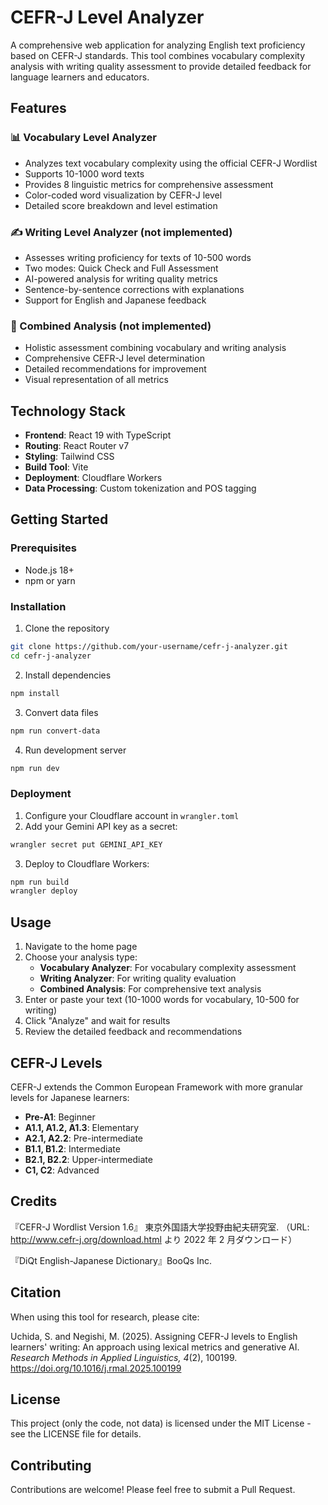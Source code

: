 # CEFR-J Level Analyzer

A comprehensive web application for analyzing English text proficiency based on CEFR-J standards. This tool combines vocabulary complexity analysis with writing quality assessment to provide detailed feedback for language learners and educators.

## Features

### 📊 Vocabulary Level Analyzer
- Analyzes text vocabulary complexity using the official CEFR-J Wordlist
- Supports 10-1000 word texts
- Provides 8 linguistic metrics for comprehensive assessment
- Color-coded word visualization by CEFR-J level
- Detailed score breakdown and level estimation

### ✍️ Writing Level Analyzer (not implemented)
- Assesses writing proficiency for texts of 10-500 words
- Two modes: Quick Check and Full Assessment
- AI-powered analysis for writing quality metrics
- Sentence-by-sentence corrections with explanations
- Support for English and Japanese feedback

### 🔄 Combined Analysis (not implemented)
- Holistic assessment combining vocabulary and writing analysis
- Comprehensive CEFR-J level determination
- Detailed recommendations for improvement
- Visual representation of all metrics

## Technology Stack

- **Frontend**: React 19 with TypeScript
- **Routing**: React Router v7
- **Styling**: Tailwind CSS
- **Build Tool**: Vite
- **Deployment**: Cloudflare Workers
- **Data Processing**: Custom tokenization and POS tagging

## Getting Started

### Prerequisites
- Node.js 18+ 
- npm or yarn

### Installation

1. Clone the repository
```bash
git clone https://github.com/your-username/cefr-j-analyzer.git
cd cefr-j-analyzer
```

2. Install dependencies
```bash
npm install
```

3. Convert data files
```bash
npm run convert-data
```

4. Run development server
```bash
npm run dev
```

### Deployment

1. Configure your Cloudflare account in `wrangler.toml`
2. Add your Gemini API key as a secret:
```bash
wrangler secret put GEMINI_API_KEY
```
3. Deploy to Cloudflare Workers:
```bash
npm run build
wrangler deploy
```

## Usage

1. Navigate to the home page
2. Choose your analysis type:
   - **Vocabulary Analyzer**: For vocabulary complexity assessment
   - **Writing Analyzer**: For writing quality evaluation
   - **Combined Analysis**: For comprehensive text analysis
3. Enter or paste your text (10-1000 words for vocabulary, 10-500 for writing)
4. Click "Analyze" and wait for results
5. Review the detailed feedback and recommendations

## CEFR-J Levels

CEFR-J extends the Common European Framework with more granular levels for Japanese learners:
- **Pre-A1**: Beginner
- **A1.1, A1.2, A1.3**: Elementary
- **A2.1, A2.2**: Pre-intermediate
- **B1.1, B1.2**: Intermediate
- **B2.1, B2.2**: Upper-intermediate
- **C1, C2**: Advanced

## Credits

『CEFR-J Wordlist Version 1.6』 東京外国語大学投野由紀夫研究室. （URL: http://www.cefr-j.org/download.html より 2022 年 2 月ダウンロード）

『DiQt English-Japanese Dictionary』BooQs Inc.

## Citation

When using this tool for research, please cite:

Uchida, S. and Negishi, M. (2025). Assigning CEFR-J levels to English learners' writing: An approach using lexical metrics and generative AI. *Research Methods in Applied Linguistics, 4*(2), 100199. https://doi.org/10.1016/j.rmal.2025.100199

## License

This project (only the code, not data) is licensed under the MIT License - see the LICENSE file for details.

## Contributing

Contributions are welcome! Please feel free to submit a Pull Request.
